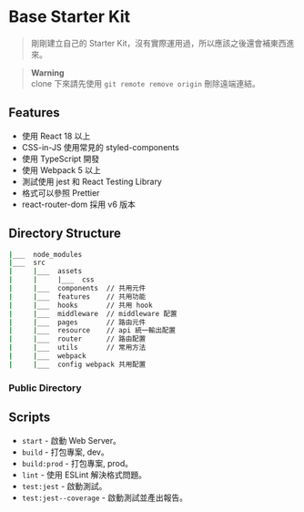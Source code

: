 # Base Starter Kit

> 剛剛建立自己的 Starter Kit，沒有實際運用過，所以應該之後還會補東西進來。

> **Warning**  
> clone 下來請先使用 `git remote remove origin` 刪除遠端連結。

## Features

- 使用 React 18 以上
- CSS-in-JS 使用常見的 styled-components
- 使用 TypeScript 開發
- 使用 Webpack 5 以上
- 測試使用 jest 和 React Testing Library
- 格式可以參照 Prettier
- react-router-dom 採用 v6 版本

## Directory Structure

```bash
|___  node_modules
|___  src
|     |___  assets
|     |     |___  css
|     |___  components  // 共用元件
|     |___  features    // 共用功能
|     |___  hooks       // 共用 hook
|     |___  middleware  // middleware 配置
|     |___  pages       // 路由元件
|     |___  resource    // api 統一輸出配置
|     |___  router      // 路由配置
|     |___  utils       // 常用方法
|     |___  webpack
|     |___  config webpack 共用配置
```

### Public Directory

## Scripts

- `start` - 啟動 Web Server。
- `build` - 打包專案, dev。
- `build:prod` - 打包專案, prod。
- `lint` - 使用 ESLint 解決格式問題。
- `test:jest` - 啟動測試。
- `test:jest--coverage` - 啟動測試並產出報告。
